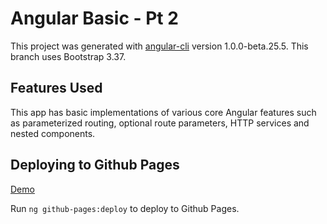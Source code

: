# Angular Basic - Pt 2 

This project was generated with [angular-cli](https://github.com/angular/angular-cli) version 1.0.0-beta.25.5.
This branch uses Bootstrap 3.37. 

## Features Used
This app has basic implementations of various core Angular features such as parameterized routing, 
optional route parameters, HTTP services and nested components. 

## Deploying to Github Pages

[Demo](https://vmpena.github.io/angular-basic-pt2/)

Run `ng github-pages:deploy` to deploy to Github Pages.
